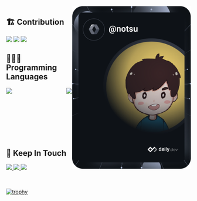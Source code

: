<a href="https://github.com/notsu">
  <img width="324" align="right" src="https://github.com/notsu/notsu/blob/main/devcard.svg" />
</a>

## 🏗 Contribution

<img src="https://github-readme-stats.vercel.app/api?username=notsu&count_private=true&show_icons=true&theme=tokyonight&include_all_commits=true&hide_border=true" />
<img src="http://github-readme-streak-stats.herokuapp.com?user=notsu&theme=tokyonight&hide_border=true" />
<img src="https://activity-graph.herokuapp.com/graph?username=notsu&theme=react-dark&hide_border=true">

## 🧑🏻‍💻 Programming Languages

<a href="https://github.com/notsu">
  <img align="left" src="https://github-readme-stats.vercel.app/api/top-langs/?username=notsu&count_private=true&layout=compact&hide=html,css&theme=tokyonight&langs_count=12&hide_border=true" />
</a>

<a href="https://wakatime.com/@notsu">
  <img align="right" src="https://github-readme-stats-taupe-two.vercel.app/api/wakatime?username=notsu&hide_border=true&langs_count=12&theme=tokyonight" />
</a>

<br />
<br />
<br />
<br />
<br />
<br />
<br />
<br />

## 🤝 Keep In Touch

<a href="https://notsu.io">
  <img src="https://img.shields.io/badge/about_me-000?style=for-the-badge&logo=ko-fi&logoColor=white" />
</a>
<a href="https://www.linkedin.com/in/notsu">
  <img src="https://img.shields.io/badge/linkedin-0A66C2?style=for-the-badge&logo=linkedin&logoColor=white" />
</a>
<a href="https://twitter.com/notsu">
  <img src="https://img.shields.io/badge/twitter-1DA1F2?style=for-the-badge&logo=twitter&logoColor=white" />
</a>

<br />
<br />
<br />

[![trophy](https://github-profile-trophy.vercel.app/?username=notsu&theme=onedark)](https://github.com/ryo-ma/github-profile-trophy)
